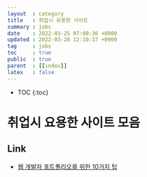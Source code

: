 ```yaml
---
layout  : category 
title   : 취업시 유용한 사이트 
summary : jobs 
date    : 2022-03-25 07:00:36 +0900
updated : 2022-03-28 12:10:37 +0900
tag     : jobs 
toc     : true
public  : true
parent  : [[index]] 
latex   : false
---
```

* TOC
{:toc}
# 취업시 요용한 사이트 모음

## Link
* [웹 개발자 포트폴리오를 위한 10가지 팁](https://velog.io/@chris/10-web-developer-portfolio-tips) 
